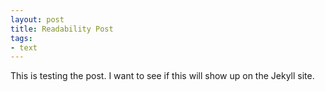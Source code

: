 ```yaml
---
layout: post
title: Readability Post
tags:
- text
---
```


This is testing the post. I want to see if this will show up on the Jekyll site. 
